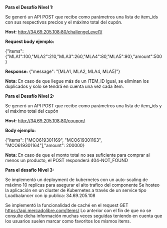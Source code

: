 **Para el Desafío Nivel 1:**

Se generó un API POST que recibe como parámetros una lista de item_ids con sus respectivos precios y el máximo total del cupón.

**Host:** http://34.69.205.108:80/challengeLevel1/

**Request body ejemplo:**

{"items":{"MLA1":100,"MLA2":210,"MLA3":260,"MLA4":80,"MLA5":90},"amount":500}

**Response:**
{"message": "[MLA1, MLA2, MLA4, MLA5]"}

**Nota:** En caso de que llegue más de un ITEM_ID igual, se eliminan los duplicados y solo se tendrá en cuenta una vez cada item.



**Para el Desafío Nivel 2:**

Se generó un API POST que recibe como parámetros una lista de item_ids y el máximo total del cupón

**Host:** http://34.69.205.108:80/coupon/

**Body ejemplo:**

{"items": ["MCO619301169", "MCO619301163", "MCO619301164"],"amount": 200000}

**Nota:** En caso de que el monto total no sea suficiente para comprar al menos un producto, el POST responderá 404-NOT_FOUND




**Para el desafío Nivel 3:**

Se implementó un deployment de kubernetes con un auto-scaling de máximo 10 replicas para asegurar el alto trafico del componente
Se hosteo la aplicación en un cluster de Kubernetes a través de un service tipo Loadbalancer con ip publica: 34.69.205.108

Se implementó la funcionalidad de caché en el request GET https://api.mercadolibre.com/items/
Lo anterior con el fin de que no se consulte dicha información muchas veces seguidas teniendo en cuenta que los usuarios suelen marcar como favoritos los mismos items.


